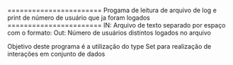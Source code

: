 ======================= Progama de leitura de arquivo de log e print de número de usuário que ja foram logados =======================
IN: Arquivo de texto separado por espaço com o formato:
<usuario> <momentoDoAcesso>
Out: Número de usuários distintos logados no arquivo

Objetivo deste programa é a utilização do type Set para realização de interações em conjunto de dados